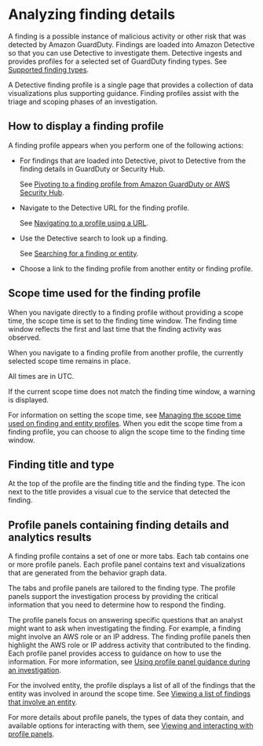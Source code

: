 # Analyzing finding details<a name="finding-profiles"></a>

A finding is a possible instance of malicious activity or other risk that was detected by Amazon GuardDuty\. Findings are loaded into Amazon Detective so that you can use Detective to investigate them\. Detective ingests and provides profiles for a selected set of GuardDuty finding types\. See [Supported finding types](supported-finding-types.md)\.

A Detective finding profile is a single page that provides a collection of data visualizations plus supporting guidance\. Finding profiles assist with the triage and scoping phases of an investigation\.

## How to display a finding profile<a name="finding-profile-display"></a>

A finding profile appears when you perform one of the following actions:
+ For findings that are loaded into Detective, pivot to Detective from the finding details in GuardDuty or Security Hub\. 

  See [Pivoting to a finding profile from Amazon GuardDuty or AWS Security Hub](profile-pivot-from-service.md)\.
+ Navigate to the Detective URL for the finding profile\. 

  See [Navigating to a profile using a URL](profile-navigate-url.md)\.
+ Use the Detective search to look up a finding\. 

  See [Searching for a finding or entity](detective-search.md)\.
+ Choose a link to the finding profile from another entity or finding profile\.

## Scope time used for the finding profile<a name="finding-profile-scope-time"></a>

When you navigate directly to a finding profile without providing a scope time, the scope time is set to the finding time window\. The finding time window reflects the first and last time that the finding activity was observed\.

When you navigate to a finding profile from another profile, the currently selected scope time remains in place\.

All times are in UTC\.

If the current scope time does not match the finding time window, a warning is displayed\.

For information on setting the scope time, see [Managing the scope time used on finding and entity profiles](scope-time-managing.md)\. When you edit the scope time from a finding profile, you can choose to align the scope time to the finding time window\.

## Finding title and type<a name="finding-profile-id-description"></a>

At the top of the profile are the finding title and the finding type\. The icon next to the title provides a visual cue to the service that detected the finding\.

## Profile panels containing finding details and analytics results<a name="finding-profile-panels"></a>

A finding profile contains a set of one or more tabs\. Each tab contains one or more profile panels\. Each profile panel contains text and visualizations that are generated from the behavior graph data\.

The tabs and profile panels are tailored to the finding type\. The profile panels support the investigation process by providing the critical information that you need to determine how to respond the finding\.

The profile panels focus on answering specific questions that an analyst might want to ask when investigating the finding\. For example, a finding might involve an AWS role or an IP address\. The finding profile panels then highlight the AWS role or IP address activity that contributed to the finding\. Each profile panel provides access to guidance on how to use the information\. For more information, see [Using profile panel guidance during an investigation](profile-panel-guidance.md)\. 

For the involved entity, the profile displays a list of all of the findings that the entity was involved in around the scope time\. See [Viewing a list of findings that involve an entity](profile-panel-finding-list.md)\.

For more details about profile panels, the types of data they contain, and available options for interacting with them, see [Viewing and interacting with profile panels](profile-panels.md)\.